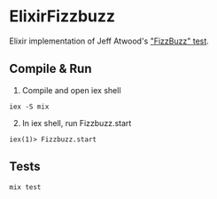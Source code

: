# ElixirFizzbuzz

Elixir implementation of Jeff Atwood's ["FizzBuzz" test](https://blog.codinghorror.com/why-cant-programmers-program/).

## Compile & Run
1. Compile and open iex shell
```shell
iex -S mix
```

2. In iex shell, run Fizzbuzz.start
```shell
iex(1)> Fizzbuzz.start
```

## Tests
```shell
mix test
```
